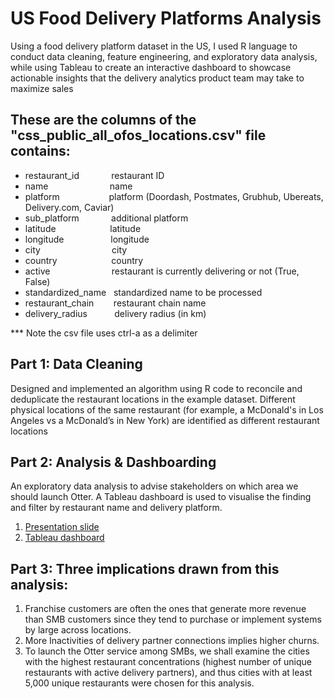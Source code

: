 # US Food Delivery Platforms Analysis

Using a food delivery platform dataset in the US, I used R language to conduct data cleaning, feature engineering, and exploratory data analysis, while using Tableau to create an interactive dashboard to showcase actionable insights that the delivery analytics product team may take to maximize sales

## These are the columns of the "css_public_all_ofos_locations.csv" file contains:

- restaurant_id &nbsp;&nbsp;&nbsp;&nbsp;&nbsp;&nbsp;&nbsp;&nbsp;&nbsp;&nbsp;&nbsp;    restaurant ID <br/>
- name &nbsp;&nbsp;&nbsp;&nbsp;&nbsp;&nbsp;&nbsp;&nbsp;&nbsp;&nbsp;&nbsp;&nbsp;&nbsp;&nbsp;&nbsp;&nbsp;&nbsp;&nbsp;&nbsp;&nbsp;&nbsp;&nbsp;&nbsp; name  <br/>
- platform &nbsp;&nbsp;&nbsp;&nbsp;&nbsp;&nbsp;&nbsp;&nbsp;&nbsp;&nbsp;&nbsp;&nbsp;&nbsp;&nbsp;&nbsp;&nbsp;&nbsp;&nbsp; platform (Doordash, Postmates, Grubhub, Ubereats, Delivery.com, Caviar)  <br/>
- sub_platform &nbsp;&nbsp;&nbsp;&nbsp;&nbsp;&nbsp;&nbsp;&nbsp;&nbsp;&nbsp;&nbsp; additional platform  <br/>
- latitude &nbsp;&nbsp;&nbsp;&nbsp;&nbsp;&nbsp;&nbsp;&nbsp;&nbsp;&nbsp;&nbsp;&nbsp;&nbsp;&nbsp;&nbsp;&nbsp;&nbsp;&nbsp;&nbsp;&nbsp; latitude  <br/>
- longitude &nbsp;&nbsp;&nbsp;&nbsp;&nbsp;&nbsp;&nbsp;&nbsp;&nbsp;&nbsp;&nbsp;&nbsp;&nbsp;&nbsp;&nbsp;&nbsp;&nbsp; longitude <br/>
- city &nbsp;&nbsp;&nbsp;&nbsp;&nbsp;&nbsp;&nbsp;&nbsp;&nbsp;&nbsp;&nbsp;&nbsp;&nbsp;&nbsp;&nbsp;&nbsp;&nbsp;&nbsp;&nbsp;&nbsp;&nbsp;&nbsp;&nbsp;&nbsp;&nbsp;&nbsp;&nbsp; city  <br/>
- country &nbsp;&nbsp;&nbsp;&nbsp;&nbsp;&nbsp;&nbsp;&nbsp;&nbsp;&nbsp;&nbsp;&nbsp;&nbsp;&nbsp;&nbsp;&nbsp;&nbsp;&nbsp;&nbsp;&nbsp; country <br/>
- active &nbsp;&nbsp;&nbsp;&nbsp;&nbsp;&nbsp;&nbsp;&nbsp;&nbsp;&nbsp;&nbsp;&nbsp;&nbsp;&nbsp;&nbsp;&nbsp;&nbsp;&nbsp;&nbsp;&nbsp;&nbsp;&nbsp;&nbsp; restaurant is currently delivering or not (True, False) <br/>
- standardized_name &nbsp;   standardized name to be processed <br/>
- restaurant_chain &nbsp;&nbsp;&nbsp;&nbsp;&nbsp;&nbsp; restaurant chain name <br/>
- delivery_radius &nbsp;&nbsp;&nbsp;&nbsp;&nbsp;&nbsp;&nbsp;&nbsp;&nbsp; delivery radius (in km) <br/>

*** Note the csv file uses ctrl-a as a delimiter

## Part 1: Data Cleaning 

Designed and implemented an algorithm using R code to reconcile and deduplicate the restaurant locations in the example dataset. Different physical locations of the same restaurant (for example, a McDonald's in Los Angeles vs a McDonald’s in New York) are identified as different restaurant locations

## Part 2: Analysis & Dashboarding

An exploratory data analysis to advise stakeholders on which area we should launch Otter. 
A Tableau dashboard is used to visualise the finding and filter by restaurant name and delivery platform.

1. [Presentation slide](https://docs.google.com/presentation/d/1fcv7K0vxSrBWxyRH99rtU1w3BD2VbsgeYe6uky-mt-I/edit?usp=sharing)
2. [Tableau dashboard](https://public.tableau.com/app/profile/tony.chu3466/viz/OtterrestaurantanalysisV2/Dashboard1?publish=yes)

## Part 3: Three implications drawn from this analysis:

1. Franchise customers are often the ones that generate more revenue than SMB customers since they tend to purchase or implement systems by large across locations.
2. More Inactivities of delivery partner connections implies higher churns. 
3. To launch the Otter service among SMBs, we shall examine the cities with the highest restaurant concentrations (highest number of unique restaurants with active delivery partners), and thus cities with at least 5,000 unique restaurants were chosen for this analysis.
